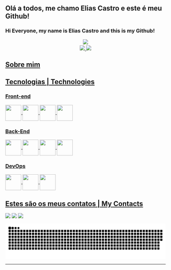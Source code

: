 
 
## Olá a todos, me chamo Elias Castro e este é meu Github!
### Hi Everyone, my name is Elias Castro and this is my Github!


<div align="center">
  <img height="300" src="https://media.tenor.com/WuOwfnsLcfYAAAAC/star-wars-obi-wan-kenobi.gif"/>
  <br>
  <a href="https://github.com/eliascastrosousa">
  <img height="180em" src="https://github-readme-stats.vercel.app/api?username=eliascastrosousa&show_icons=true&theme=dark&include_all_commits=true&count_private=true"/>
  
  <img height="180em" src="https://github-readme-stats.vercel.app/api/top-langs/?username=eliascastrosousa&layout=compact&langs_count=7&theme=dark"/>
</div>

## Sobre mim
## Tecnologias | Technologies
### Front-end
<div style="display: inline_block">
  <img align="center" height="50" width="50" src="https://cdn.jsdelivr.net/gh/devicons/devicon/icons/angularjs/angularjs-original.svg" />
  <img align="center" height="50" width="50" src="https://cdn.jsdelivr.net/gh/devicons/devicon/icons/ionic/ionic-original.svg">
  <img align="center" height="50" width="50" src="https://cdn.jsdelivr.net/gh/devicons/devicon/icons/bootstrap/bootstrap-original.svg" />
  <img align="center" height="50" width="50" src="https://mwop.net/images/tailwindcss.svg" />
</div>

### Back-End
<div style="display: inline_block">
  <img align="center" height="50" width="50" src="https://cdn.jsdelivr.net/gh/devicons/devicon/icons/python/python-original.svg">
  <img align="center" height="50" width="50" src="https://cdn.jsdelivr.net/gh/devicons/devicon/icons/java/java-original.svg">
  <img align="center" height="50" width="50" src="https://cdn.jsdelivr.net/gh/devicons/devicon/icons/mysql/mysql-original.svg">
  <img align="center" height="50" width="50" src="https://cdn.jsdelivr.net/gh/devicons/devicon/icons/postgresql/postgresql-original.svg" />
</div>

### DevOps
<div style="display: inline_block">
  <img align="center" height="50" width="50" src="https://cdn.jsdelivr.net/gh/devicons/devicon/icons/docker/docker-original.svg">
  <img align="center" height="50" width="50" src="https://cdn.jsdelivr.net/gh/devicons/devicon/icons/terraform/terraform-original.svg">
  <img align="center" height="50" width="50" src="https://cdn.jsdelivr.net/gh/devicons/devicon/icons/amazon/aws-original.svg">
</div>

 ## Estes são os meus contatos | My Contacts
  
<div> 
  <a href="https://api.whatsapp.com/send?phone=5511984370074" target="_blank"><img src="https://img.shields.io/badge/WhatsApp-25D366?style=for-the-badge&logo=whatsapp&logoColor=white" target="_blank"></a>
  <a href = "mailto:eliascastrosousa@gmail.com"><img src="https://img.shields.io/badge/-Gmail-%23333?style=for-the-badge&logo=gmail&logoColor=white" target="_blank"></a>
  <a href="https://www.linkedin.com/in/eliascastrosousa" target="_blank"><img src="https://img.shields.io/badge/-LinkedIn-%230077B5?style=for-the-badge&logo=linkedin&logoColor=white" target="_blank"></a> 
 
  ![Snake animation](https://github.com/eliascastrosousa/eliascastrosousa/blob/output/github-contribution-grid-snake.svg)
 
</div>
<hr>

  
